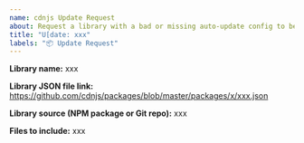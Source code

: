 ```yaml
---
name: cdnjs Update Request
about: Request a library with a bad or missing auto-update config to be updated
title: "U[date: xxx"
labels: "📦 Update Request"
---
```


<!-- Please fill out the information in this issue template so that we can
efficiently process your request for a library update on cdnjs -->

<!-- To update a library on cdnjs, it must have a way for an auto-update mechanism
to be used. This can either be via a Git repository that has versions tagged,
with the required files included in the repository at the tag. Or, this can be
done via an NPM package. -->


**Library name:** xxx

**Library JSON file link:** https://github.com/cdnjs/packages/blob/master/packages/x/xxx.json

**Library source (NPM package or Git repo):** xxx

**Files to include:** xxx

